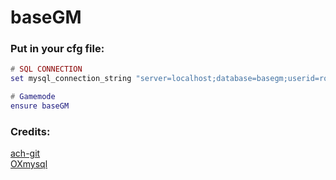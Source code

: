 # baseGM

### Put in your cfg file:
```lua
# SQL CONNECTION
set mysql_connection_string "server=localhost;database=basegm;userid=root;password="

# Gamemode
ensure baseGM
```

### Credits:
[ach-git](https://github.com/ach-git)<br>
[OXmysql](https://github.com/overextended/oxmysql)
